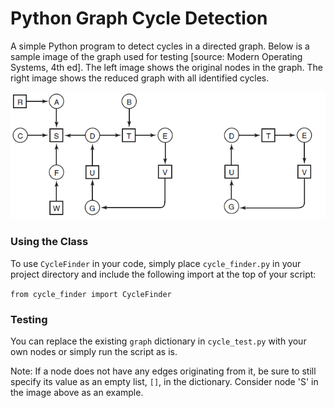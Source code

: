 # Python Graph Cycle Detection

A simple Python program to detect cycles in a directed graph. Below is a sample image of the graph used for testing [source: Modern Operating Systems, 4th ed]. The left image shows the original nodes in the graph. The right image shows the reduced graph with all identified cycles.

![Image of a graph from Modern Operating Systems, Chapter 6](graph.PNG)

### Using the Class

To use `CycleFinder` in your code, simply place `cycle_finder.py` in your project directory and include the following import at the top of your script:

`from cycle_finder import CycleFinder`

### Testing

You can replace the existing `graph` dictionary in `cycle_test.py` with your own nodes or simply run the script as is.

Note: If a node does not have any edges originating from it, be sure to still specify its value as an empty list, `[]`, in the dictionary. Consider node 'S' in
the image above as an example.